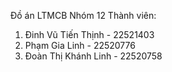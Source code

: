 Đồ án LTMCB Nhóm 12
Thành viên:
1. Đinh Vũ Tiến Thịnh - 22521403
2. Phạm Gia Linh - 22520776
3. Đoàn Thị Khánh Linh - 22520758
